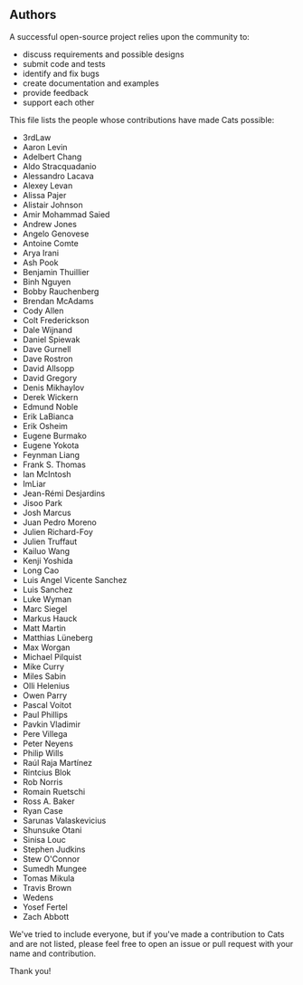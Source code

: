 ## Authors

A successful open-source project relies upon the community to:

* discuss requirements and possible designs
* submit code and tests
* identify and fix bugs
* create documentation and examples
* provide feedback
* support each other

This file lists the people whose contributions have made Cats
possible:

 * 3rdLaw
 * Aaron Levin
 * Adelbert Chang
 * Aldo Stracquadanio
 * Alessandro Lacava
 * Alexey Levan
 * Alissa Pajer
 * Alistair Johnson
 * Amir Mohammad Saied
 * Andrew Jones
 * Angelo Genovese
 * Antoine Comte
 * Arya Irani
 * Ash Pook
 * Benjamin Thuillier
 * Binh Nguyen
 * Bobby Rauchenberg
 * Brendan McAdams
 * Cody Allen
 * Colt Frederickson
 * Dale Wijnand
 * Daniel Spiewak
 * Dave Gurnell
 * Dave Rostron
 * David Allsopp
 * David Gregory
 * Denis Mikhaylov
 * Derek Wickern
 * Edmund Noble
 * Erik LaBianca
 * Erik Osheim
 * Eugene Burmako
 * Eugene Yokota
 * Feynman Liang
 * Frank S. Thomas
 * Ian McIntosh
 * ImLiar
 * Jean-Rémi Desjardins
 * Jisoo Park
 * Josh Marcus
 * Juan Pedro Moreno
 * Julien Richard-Foy
 * Julien Truffaut
 * Kailuo Wang
 * Kenji Yoshida
 * Long Cao
 * Luis Angel Vicente Sanchez
 * Luis Sanchez
 * Luke Wyman
 * Marc Siegel
 * Markus Hauck
 * Matt Martin
 * Matthias Lüneberg
 * Max Worgan
 * Michael Pilquist
 * Mike Curry
 * Miles Sabin
 * Olli Helenius
 * Owen Parry
 * Pascal Voitot
 * Paul Phillips
 * Pavkin Vladimir
 * Pere Villega
 * Peter Neyens
 * Philip Wills
 * Raúl Raja Martínez
 * Rintcius Blok
 * Rob Norris
 * Romain Ruetschi
 * Ross A. Baker
 * Ryan Case
 * Sarunas Valaskevicius
 * Shunsuke Otani
 * Sinisa Louc
 * Stephen Judkins
 * Stew O'Connor
 * Sumedh Mungee
 * Tomas Mikula
 * Travis Brown
 * Wedens
 * Yosef Fertel
 * Zach Abbott

We've tried to include everyone, but if you've made a contribution to
Cats and are not listed, please feel free to open an issue or pull
request with your name and contribution.

Thank you!
